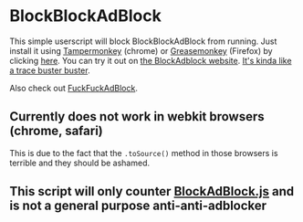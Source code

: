 BlockBlockAdBlock
=================

This simple userscript will block BlockBlockAdBlock from running. Just install it using [Tampermonkey][tampermonkey] 
(chrome) or [Greasemonkey][greasemonkey] (Firefox) by clicking [here][raw]. You can try it out on 
[the BlockAdblock website][blockadblock]. [It's kinda like a trace buster buster][tracebusterbuster].

Also check out [FuckFuckAdBlock][FuckFuckAdBlock].

## Currently does not work in webkit browsers (chrome, safari) 
This is due to the fact that the `.toSource()` method in those browsers is terrible and they should be ashamed. 

## This script will only counter [BlockAdBlock.js][blockadblock] and is not a general purpose anti-anti-adblocker


[blockadblock]: https://blockadblock.com
[tracebusterbuster]: http://www.youtube.com/watch?v=Iw3G80bplTg
[tampermonkey]: https://chrome.google.com/webstore/detail/tampermonkey/dhdgffkkebhmkfjojejmpbldmpobfkfo
[greasemonkey]: https://addons.mozilla.org/nl/firefox/addon/greasemonkey/
[raw]: https://github.com/Mechazawa/BlockBlockAdBlock/raw/master/blockblockadblock.user.js
[fuckfuckadblock]: https://github.com/Mechazawa/FuckFuckAdBlock
